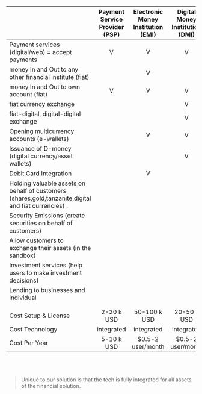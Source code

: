 |                                                                                                         | Payment Service Provider (PSP) | Electronic Money Institution (EMI) | Digital Money Institution (DMI) |  Digital Custodian  | Full Bank |
| ------------------------------------------------------------------------------------------------------- | :----------------------------: | :--------------------------------: | :-----------------------------: | :--------------: | :-------: |
| Payment services (digital/web) = accept payments                                                        |               V                |                 V                  |                V                |                  |     V     |
| money In and Out to any other financial institute (fiat)                                                |                                |                 V                  |                                 |                  |     V     |
| money In and Out to own account (fiat)                                                                  |               V                |                 V                  |                V                |        V         |     V     |
| fiat currency exchange                                                                                  |                                |                                    |                V                |                  |     V     |
| fiat-digital, digital-digital exchange                                                                  |                                |                                    |                V                |                  |           |
| Opening multicurrency accounts (e-wallets)                                                              |                                |                 V                  |                V                |                  |     V     |
| Issuance of D-money  (digital currency/asset wallets)                                                   |                                |                                    |                V                |        V         |           |
| Debit Card Integration                                                                                  |                                |                 V                  |                                 |        V         |     V     |
| Holding valuable assets on behalf of customers<br>(shares,gold,tanzanite,digital and fiat currencies) . |                                |                                    |                                 |        V         |     V     |
| Security Emissions (create securities on behalf of customers)                                           |                                |                                    |                                 |        V         |     V     |
| Allow customers to exchange their assets (in the sandbox)                                               |                                |                                    |                                 |        V         |     V     |
| Investment services (help users to make investment decisions)                                           |                                |                                    |                                 |                  |     V     |
| Lending to businesses and individual                                                                    |                                |                                    |                                 |                  |     V     |
|                                                                                                         |                                |                                    |                                 |                  |           |
|                                                                                                         |                                |                                    |                                 |                  |           |
| Cost Setup & License                                                                                    |           2-20 k USD           |            50-100 k USD            |           20-50 k USD           |  100-200 k USD   |  Future   |
| Cost Technology                                                                                         |           integrated           |             integrated             |           integrated            |    integrated    |  Future   |
| Cost Per Year                                                                                           |           5-10 k USD           |         $0.5-2 user/month          |        $0.5-2 user/month        | $2-10 user/month |  Future   |

<br>
<br>

> Unique to our solution is that the tech is fully integrated for all assets of the financial solution.